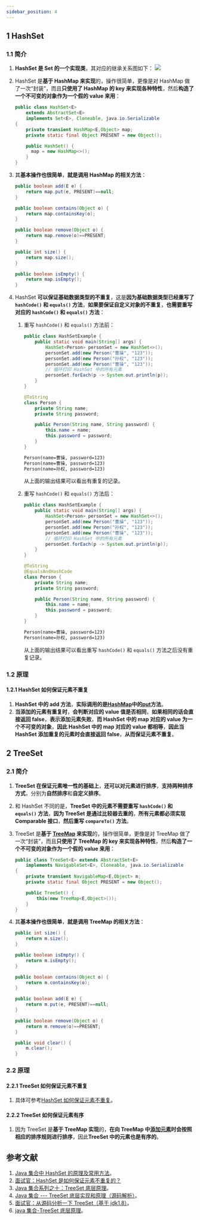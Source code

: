 ```yaml
---
sidebar_position: 4
---
```


## 1 HashSet

### 1.1 简介

1. **HashSet 是 Set 的一个实现类**，其对应的继承关系图如下：
   ![](https://ricear.com/media/202201/2022-01-09_205846_463125.png)
2. HashSet 是**基于 HashMap 来实现**的，操作很简单，更像是对 HashMap 做了一次“封装”，而且**只使用了 HashMap 的 key 来实现各种特性**，然后**构造了一个不可变的对象作为一个假的 value 来用**：
   
   ```java
   public class HashSet<E>
       extends AbstractSet<E>
       implements Set<E>, Cloneable, java.io.Serializable
   {
       private transient HashMap<E,Object> map;
       private static final Object PRESENT = new Object();
   
       public HashSet() {
         map = new HashMap<>();
       }
   }
   ```
3. 其**基本操作也很简单**，**就是调用 HashMap 的相关方法**：
   
   ```java
   public boolean add(E e) {
       return map.put(e, PRESENT)==null;
   }
   
   public boolean contains(Object o) {
       return map.containsKey(o);
   }
   
   public boolean remove(Object o) {
       return map.remove(o)==PRESENT;
   }
   
   public int size() {
       return map.size();
   }
   
   public boolean isEmpty() {
       return map.isEmpty();
   }
   ```
4. HashSet **可以保证基础数据类型的不重复**，这是**因为基础数据类型已经重写了 `hashCode()` 和 `equals()` 方法**，**如果要保证自定义对象的不重复**，**也需要重写对应的 `hashCode()` 和 `equals()` 方法**：
   
   1. 重写 `hashCode()` 和 `equals()` 方法前：
      
      ```java
      public class HashSetExample {
          public static void main(String[] args) {
              HashSet<Person> personSet = new HashSet<>();
              personSet.add(new Person("曹操", "123"));
              personSet.add(new Person("孙权", "123"));
              personSet.add(new Person("曹操", "123"));
              // 循环打印 HashSet 中的所有元素
              personSet.forEach(p -> System.out.println(p));
          }
      }
      
      @ToString
      class Person {
          private String name;
          private String password;
      
          public Person(String name, String password) {
              this.name = name;
              this.password = password;
          }
      }
      ```
      
      ```txt
      Person(name=曹操, password=123)
      Person(name=曹操, password=123)
      Person(name=孙权, password=123)
      ```
      
      从上面的输出结果可以看出有重复的记录。
   2. 重写 `hashCode()` 和 `equals()` 方法后：
      
      ```java
      public class HashSetExample {
          public static void main(String[] args) {
              HashSet<Person> personSet = new HashSet<>();
              personSet.add(new Person("曹操", "123"));
              personSet.add(new Person("孙权", "123"));
              personSet.add(new Person("曹操", "123"));
              // 循环打印 HashSet 中的所有元素
              personSet.forEach(p -> System.out.println(p));
          }
      }
      
      @ToString
      @EqualsAndHashCode
      class Person {
          private String name;
          private String password;
      
          public Person(String name, String password) {
              this.name = name;
              this.password = password;
          }
      }
      ```
      
      ```txt
      Person(name=曹操, password=123)
      Person(name=孙权, password=123)
      ```
      
      从上面的输出结果可以看出重写 `hashCode()` 和 `equals()` 方法之后没有重复记录。

### 1.2 原理

#### 1.2.1 HashSet 如何保证元素不重复

1. **HashSet 中的 add 方法**，**实际调用的是[HashMap](https://ricear.com/project-34/doc-813)中的[put](https://ricear.com/project-34/doc-813/#1-3-2-2-put-%E6%96%B9%E6%B3%95%E7%9A%84%E6%89%A7%E8%A1%8C%E5%8E%9F%E7%90%86)方法**。
2. **当添加的元素有重复时**，**会判断对应的 value 值是否相同**，**如果相同的话会直接返回 false**，**表示添加元素失败**，**而 HashSet 中的 map 对应的 value 为一个不可变的对象**，**因此 HashSet 中的 map 对应的 value 都相等**，**因此当 HashSet 添加重复的元素时会直接返回 false**，**从而保证元素不重复**。

## 2 TreeSet

### 2.1 简介

1. **TreeSet 在保证元素唯一性的基础上**，**还可以对元素进行排序**，**支持两种排序方式**，分别为**自然排序**和**自定义排序**。
2. 和 HashSet 不同的是，**TreeSet 中的元素不需要重写 `hashCode()` 和 `equals()` 方法**，**因为 TreeSet 是通过比较器去重的**，**所有元素都必须实现 Comparable 接口**，**然后重写 `compareTo()` 方法**。
3. TreeSet 是**基于 [TreeMap](https://ricear.com/project-34/doc-813/#3-TreeMap) 来实现**的，操作很简单，更像是对 TreeMap 做了一次“封装”，而且**只使用了 TreeMap 的 key 来实现各种特性**，然后**构造了一个不可变的对象作为一个假的 value 来用**：
   
   ```java
   public class TreeSet<E> extends AbstractSet<E>
       implements NavigableSet<E>, Cloneable, java.io.Serializable
   {
       private transient NavigableMap<E,Object> m;
       private static final Object PRESENT = new Object();
   
       public TreeSet() {
           this(new TreeMap<E,Object>());
       }
   }
   ```
4. 其**基本操作也很简单**，**就是调用 TreeMap 的相关方法**：
   
   ```java
   public int size() {
       return m.size();
   }
   
   public boolean isEmpty() {
       return m.isEmpty();
   }
   
   public boolean contains(Object o) {
       return m.containsKey(o);
   }
   
   public boolean add(E e) {
       return m.put(e, PRESENT)==null;
   }
   
   public boolean remove(Object o) {
       return m.remove(o)==PRESENT;
   }
   
   public void clear() {
       m.clear();
   }
   ```

### 2.2 原理

#### 2.2.1 TreeSet 如何保证元素不重复

1. 具体可参考[HashSet 如何保证元素不重复](#1-2-1-HashSet-如何保证元素不重复)。

#### 2.2.2 TreeSet 如何保证元素有序

1. 因为 TreeSet 是**基于 TreeMap 实现**的，**在向 TreeMap 中[添加元素](https://ricear.com/project-34/doc-813/#3-2-3-put-%E6%96%B9%E6%B3%95)时会按照相应的排序规则进行排序**，因此**TreeSet 中的元素也是有序的**。

## 参考文献

1. [Java 集合中 HashSet 的原理及常用方法](https://mp.weixin.qq.com/s?src=11×tamp=1641019837&ver=3531&signature=CpwjItg08DHJ4mK4OJgd4r8yk9CpNHhapoFF5yI*bx2LICDAcQytuGJO3sbtEfOWe8SwHcFacfL2L7BYw0hy8oqPRBxZ8s2y-cTFe9EjVmFFzH4*OYAbCdKdA8tlF8Iw&new=1)。
2. [面试官：HashSet 是如何保证元素不重复的？](https://mp.weixin.qq.com/s?src=11×tamp=1641019589&ver=3531&signature=QDleVkHGKdsn99TkShz7H1aSOZQ6mww2EyiTlIn3fsIjWKfWt-2DauHjQ*CMEBWpIBgWSPvlAQstK5Ltr1J9sV3OOC0RwTGFDeevEJMD2yh6cc9AtAEn0pj55MbHapQ2&new=1)
3. [Java 集合系列之十：TreeSet 底层原理](https://segmentfault.com/a/1190000021434112)。
4. [Java 集合 --- TreeSet 底层实现和原理（源码解析）](https://www.jianshu.com/p/3b5e2677935d)。
5. [面试官：从源码分析一下 TreeSet（基于 jdk1.8）](https://zhuanlan.zhihu.com/p/84394800)。
6. [java 集合-TreeSet 底层原理](https://juejin.cn/post/6844904071992705037)。

